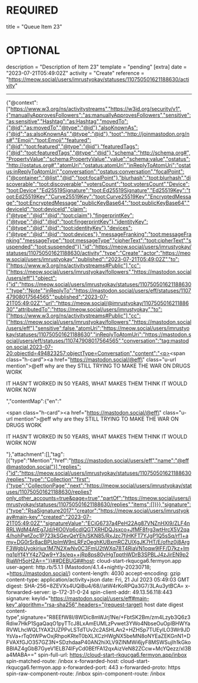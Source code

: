 
# REQUIRED
title = "Queue Item 23"
# OPTIONAL
description = "Description of Item 23"
template = "pending"
[extra]
date = "2023-07-21T05:49:02Z"
activity = "Create"
reference = "https://meow.social/users/imrustyokay/statuses/110750501621188630/activity"

---
{"@context":["https://www.w3.org/ns/activitystreams","https://w3id.org/security/v1",{"manuallyApprovesFollowers":"as:manuallyApprovesFollowers","sensitive":"as:sensitive","Hashtag":"as:Hashtag","movedTo":{"@id":"as:movedTo","@type":"@id"},"alsoKnownAs":{"@id":"as:alsoKnownAs","@type":"@id"},"toot":"http://joinmastodon.org/ns#","Emoji":"toot:Emoji","featured":{"@id":"toot:featured","@type":"@id"},"featuredTags":{"@id":"toot:featuredTags","@type":"@id"},"schema":"http://schema.org#","PropertyValue":"schema:PropertyValue","value":"schema:value","ostatus":"http://ostatus.org#","atomUri":"ostatus:atomUri","inReplyToAtomUri":"ostatus:inReplyToAtomUri","conversation":"ostatus:conversation","focalPoint":{"@container":"@list","@id":"toot:focalPoint"},"blurhash":"toot:blurhash","discoverable":"toot:discoverable","votersCount":"toot:votersCount","Device":"toot:Device","Ed25519Signature":"toot:Ed25519Signature","Ed25519Key":"toot:Ed25519Key","Curve25519Key":"toot:Curve25519Key","EncryptedMessage":"toot:EncryptedMessage","publicKeyBase64":"toot:publicKeyBase64","deviceId":"toot:deviceId","claim":{"@type":"@id","@id":"toot:claim"},"fingerprintKey":{"@type":"@id","@id":"toot:fingerprintKey"},"identityKey":{"@type":"@id","@id":"toot:identityKey"},"devices":{"@type":"@id","@id":"toot:devices"},"messageFranking":"toot:messageFranking","messageType":"toot:messageType","cipherText":"toot:cipherText","suspended":"toot:suspended"}],"id":"https://meow.social/users/imrustyokay/statuses/110750501621188630/activity","type":"Create","actor":"https://meow.social/users/imrustyokay","published":"2023-07-21T05:49:02Z","to":["https://www.w3.org/ns/activitystreams#Public"],"cc":["https://meow.social/users/imrustyokay/followers","https://mastodon.social/users/eff"],"object":{"id":"https://meow.social/users/imrustyokay/statuses/110750501621188630","type":"Note","inReplyTo":"https://mastodon.social/users/eff/statuses/110747908017564565","published":"2023-07-21T05:49:02Z","url":"https://meow.social/@imrustyokay/110750501621188630","attributedTo":"https://meow.social/users/imrustyokay","to":["https://www.w3.org/ns/activitystreams#Public"],"cc":["https://meow.social/users/imrustyokay/followers","https://mastodon.social/users/eff"],"sensitive":false,"atomUri":"https://meow.social/users/imrustyokay/statuses/110750501621188630","inReplyToAtomUri":"https://mastodon.social/users/eff/statuses/110747908017564565","conversation":"tag:mastodon.social,2023-07-20:objectId=494823257:objectType=Conversation","content":"<p><span class=\"h-card\"><a href=\"https://mastodon.social/@eff\" class=\"u-url mention\">@<span>eff</span></a></span> why are they STILL TRYING TO MAKE THE WAR ON DRUGS WORK</p><p>IT HASN&#39;T WORKED IN 50 YEARS, WHAT MAKES THEM THINK IT WOULD WORK NOW</p>","contentMap":{"en":"<p><span class=\"h-card\"><a href=\"https://mastodon.social/@eff\" class=\"u-url mention\">@<span>eff</span></a></span> why are they STILL TRYING TO MAKE THE WAR ON DRUGS WORK</p><p>IT HASN&#39;T WORKED IN 50 YEARS, WHAT MAKES THEM THINK IT WOULD WORK NOW</p>"},"attachment":[],"tag":[{"type":"Mention","href":"https://mastodon.social/users/eff","name":"@eff@mastodon.social"}],"replies":{"id":"https://meow.social/users/imrustyokay/statuses/110750501621188630/replies","type":"Collection","first":{"type":"CollectionPage","next":"https://meow.social/users/imrustyokay/statuses/110750501621188630/replies?only_other_accounts=true&page=true","partOf":"https://meow.social/users/imrustyokay/statuses/110750501621188630/replies","items":[]}}},"signature":{"type":"RsaSignature2017","creator":"https://meow.social/users/imrustyokay#main-key","created":"2023-07-21T05:49:02Z","signatureValue":"ECiG6737a4PeH22Ag87VNZnHXl9/ZLF4nRRLWdM4AtEg7Jd/HlO0Vp6cdlQGTXRHDQJsxco+JfMF8frg3wtHrcX5V2qa4/hohPwtZoc1P723kSGevQeYEh/SKN85/RxJzc7fjHKFT7YJgP1Q5sSq/rf1+amy+DG0rSr8acBPUpImW9nLRFzOeghKUBxmRCZUlXgJK7HT/E/ofhz0j8ArgF3WgbUyokjrjux1M7N2XwNv0C3FmU2tWXq78T4RiaVN1oqw9lFF/D7kz+Imnq1pYf4YY4z7Qw9+Y3s/eq++jRp8ps80yHgTppthWDrB3SPBLJ4zJirEN9p2RjaWH5oH2A=="}}##DEBUG##host: cloud-start-rkqucga6.fermyon.app
user-agent: http.rb/5.1.1 (Mastodon/4.1.4+nightly-20230718; +https://mastodon.social/)
content-length: 4030
accept-encoding: gzip
content-type: application/activity+json
date: Fri, 21 Jul 2023 05:49:03 GMT
digest: SHA-256=8ZEVXs4UQiBu4/68//atW4rKoRPQa3G7/3LAu3ytBCA=
x-forwarded-server: ip-172-31-0-24
spin-client-addr: 49.13.56.118:443
signature: keyId="https://mastodon.social/users/eff#main-key",algorithm="rsa-sha256",headers="(request-target) host date digest content-type",signature="R8EEfW8I/8WDic8mWJrj1Ne/+FbtSK2Bm/zm4Lzyb3Q6z3Rdiw7HkP1SgaQaqO1pyTTcJ8LxAmEUMLzPvwet3YWo4NbseOuOpIBHWYaRVWLhcWQL1YAX2UZPPvLSTdTUv2c2ASHLAn2+HZHSp7TUEylLO3Wr9JDYsVa+rTq0tWPwOxjRhpoKRteT0bXLXCzHWgNX5beMN8oNYEaZEKGnN1+DFVAXfGJO357GZ3N+SDzhdaaP40AN2hiXLV9ZlNMWi6jyF8MSWSujIh1kGkoBBlAZ4gGbB7GyeV1ELB74IFyCd0BEfFA12qxAizVeN82ZCcw+McYQezz/xl3Ba4MABA=="
spin-full-url: https://cloud-start-rkqucga6.fermyon.app/inbox
spin-matched-route: /inbox
x-forwarded-host: cloud-start-rkqucga6.fermyon.app
x-forwarded-port: 443
x-forwarded-proto: https
spin-raw-component-route: /inbox
spin-component-route: /inbox


